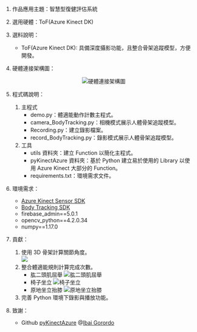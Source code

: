 1. 作品應用主題：智慧型復健評估系統

2. 選用硬體：ToF(Azure Kinect DK)

3. 選料說明：
    - ToF(Azure Kinect DK): 具備深度攝影功能，且整合骨架追蹤模型，方便開發。

4. 硬體連接架構圖：
    <div align=center><img src='https://github.com/JerryJack121/SmartLongCare/blob/main/%E6%99%BA%E6%85%A7%E5%9E%8B%E5%BE%A9%E5%81%A5%E8%A9%95%E4%BC%B0%E7%B3%BB%E7%B5%B1/image/%E7%A1%AC%E9%AB%94%E6%9E%B6%E6%A7%8B%E9%80%A3%E6%8E%A5%E5%9C%96.jpg?raw=true' alt='硬體連接架構圖'/></div>

5. 程式碼說明：
    1. 主程式
        - demo.py：體適能動作計數主程式。
        - camera_BodyTracking.py：相機模式展示人體骨架追蹤模型。
        - Recording.py：建立錄影檔案。
        - record_BodyTracking.py：錄影模式展示人體骨架追蹤模型。
    2. 工具
        - utils 資料夾：建立 Function 以簡化主程式。
        - pyKinectAzure 資料夾：基於 Python 建立易於使用的 Library 以使用 Azure Kinect 大部分的 Function。
        - requirements.txt：環境需求文件。

6. 環境需求：
    - [Azure Kinect Sensor SDK](https://docs.microsoft.com/zh-tw/azure/kinect-dk/sensor-sdk-download)
    - [Body Tracking SDK](https://docs.microsoft.com/zh-tw/azure/kinect-dk/body-sdk-download)
    - firebase_admin==5.0.1
    - opencv_python==4.2.0.34
    - numpy==1.17.0

6. 貢獻：
    1. 使用 3D 骨架計算關節角度。  
    ![](https://github.com/Jack-Forks/SmartLongCare/blob/main/%E6%99%BA%E6%85%A7%E5%9E%8B%E5%BE%A9%E5%81%A5%E8%A9%95%E4%BC%B0%E7%B3%BB%E7%B5%B1/image/%E9%97%9C%E7%AF%80%E8%A7%92%E5%BA%A6%E8%A8%88%E7%AE%97.png?raw=true)
    2. 整合體適能規則計算完成次數。  
        - 肱二頭肌屈舉
        ![肱二頭肌屈舉](https://github.com/Jack-Forks/SmartLongCare/blob/main/%E6%99%BA%E6%85%A7%E5%9E%8B%E5%BE%A9%E5%81%A5%E8%A9%95%E4%BC%B0%E7%B3%BB%E7%B5%B1/image/%E8%82%B1%E4%BA%8C%E9%A0%AD%E8%82%8C%E5%B1%88%E8%88%89.jpg?raw=true)
        - 椅子坐立
        ![椅子坐立](https://github.com/Jack-Forks/SmartLongCare/blob/main/%E6%99%BA%E6%85%A7%E5%9E%8B%E5%BE%A9%E5%81%A5%E8%A9%95%E4%BC%B0%E7%B3%BB%E7%B5%B1/image/%E6%A4%85%E5%AD%90%E5%9D%90%E7%AB%8B.jpg?raw=true)
        - 原地坐立抬膝
        ![原地坐立抬膝](https://github.com/Jack-Forks/SmartLongCare/blob/main/%E6%99%BA%E6%85%A7%E5%9E%8B%E5%BE%A9%E5%81%A5%E8%A9%95%E4%BC%B0%E7%B3%BB%E7%B5%B1/image/%E5%8E%9F%E5%9C%B0%E7%AB%99%E7%AB%8B%E6%8A%AC%E8%86%9D.jpg?raw=true)
    3. 完善 Python 環境下錄影與播放功能。

7. 致謝：
    - Github [pyKinectAzure](https://github.com/ibaiGorordo/pyKinectAzure) @[Ibai Gorordo](https://github.com/ibaiGorordo)